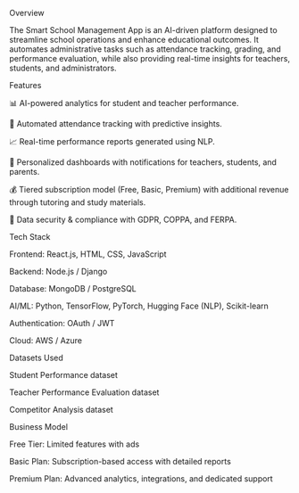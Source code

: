 Overview

The Smart School Management App is an AI-driven platform designed to streamline school operations and enhance educational outcomes. It automates administrative tasks such as attendance tracking, grading, and performance evaluation, while also providing real-time insights for teachers, students, and administrators.

Features

📊 AI-powered analytics for student and teacher performance.

📝 Automated attendance tracking with predictive insights.

📈 Real-time performance reports generated using NLP.

🔔 Personalized dashboards with notifications for teachers, students, and parents.

💰 Tiered subscription model (Free, Basic, Premium) with additional revenue through tutoring and study materials.

🔐 Data security & compliance with GDPR, COPPA, and FERPA.

Tech Stack

Frontend: React.js, HTML, CSS, JavaScript

Backend: Node.js / Django

Database: MongoDB / PostgreSQL

AI/ML: Python, TensorFlow, PyTorch, Hugging Face (NLP), Scikit-learn

Authentication: OAuth / JWT

Cloud: AWS / Azure

Datasets Used

Student Performance dataset

Teacher Performance Evaluation dataset

Competitor Analysis dataset

Business Model

Free Tier: Limited features with ads

Basic Plan: Subscription-based access with detailed reports

Premium Plan: Advanced analytics, integrations, and dedicated support

